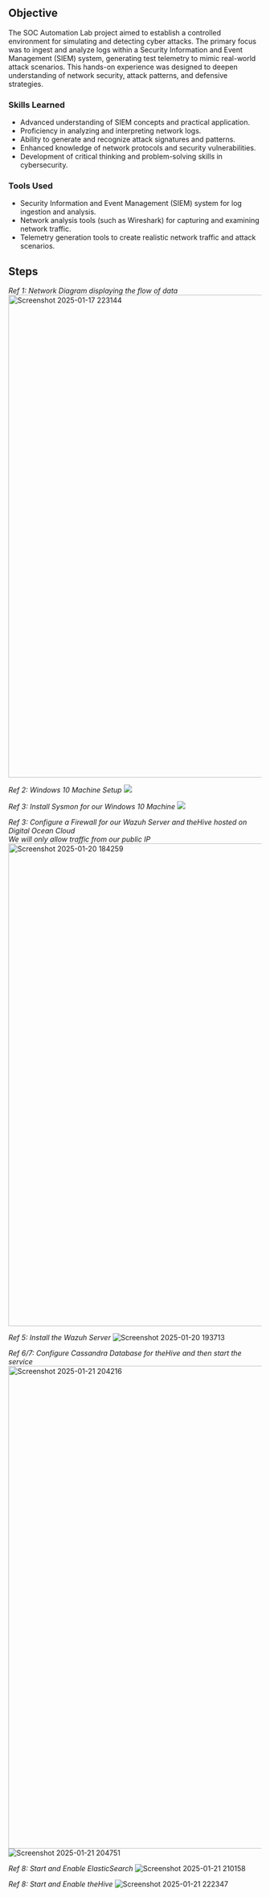 ## Objective


The SOC Automation Lab project aimed to establish a controlled environment for simulating and detecting cyber attacks. The primary focus was to ingest and analyze logs within a Security Information and Event Management (SIEM) system, generating test telemetry to mimic real-world attack scenarios. This hands-on experience was designed to deepen understanding of network security, attack patterns, and defensive strategies.

### Skills Learned


- Advanced understanding of SIEM concepts and practical application.
- Proficiency in analyzing and interpreting network logs.
- Ability to generate and recognize attack signatures and patterns.
- Enhanced knowledge of network protocols and security vulnerabilities.
- Development of critical thinking and problem-solving skills in cybersecurity.

### Tools Used


- Security Information and Event Management (SIEM) system for log ingestion and analysis.
- Network analysis tools (such as Wireshark) for capturing and examining network traffic.
- Telemetry generation tools to create realistic network traffic and attack scenarios.

## Steps

*Ref 1: Network Diagram displaying the flow of data*   <img width="960" alt="Screenshot 2025-01-17 223144" src="https://github.com/user-attachments/assets/e7a3732d-c27e-4887-b560-8664b08db5aa" />

*Ref 2: Windows 10 Machine Setup*  <img src="https://github.com/user-attachments/assets/17d67402-9f80-4a60-8250-575d312d2ff8" />

*Ref 3: Install Sysmon for our Windows 10 Machine* <img src="https://github.com/user-attachments/assets/57acda57-b84f-4272-a3a8-bad15a297c46" /> 

*Ref 3: Configure a Firewall for our Wazuh Server and theHive hosted on Digital Ocean Cloud                                              
We will only allow traffic from our public IP* <img width="960" alt="Screenshot 2025-01-20 184259" src="https://github.com/user-attachments/assets/81af3025-7c2b-4cfc-b63a-35062c3780d6" />

*Ref 5: Install the Wazuh Server* <img alt="Screenshot 2025-01-20 193713" src="https://github.com/user-attachments/assets/cc48f07c-ed2c-4da1-adc1-21f0d873780f" />

*Ref 6/7: Configure Cassandra Database for theHive and then start the service* 
<img width="960" alt="Screenshot 2025-01-21 204216" src="https://github.com/user-attachments/assets/1a971bd5-1e90-400a-8292-3a7f1995e61d" />
<img alt="Screenshot 2025-01-21 204751" src="https://github.com/user-attachments/assets/7fca46c8-ac45-4882-b2ce-1473aa447be4" />

*Ref 8: Start and Enable ElasticSearch* <img alt="Screenshot 2025-01-21 210158" src="https://github.com/user-attachments/assets/c33b59f0-cd8a-45d4-975c-e4fc4bdb1a1f" />

*Ref 8: Start and Enable theHive* <img alt="Screenshot 2025-01-21 222347" src="https://github.com/user-attachments/assets/14f09ded-d3aa-4eac-b732-a3ea28997e44" />

 
